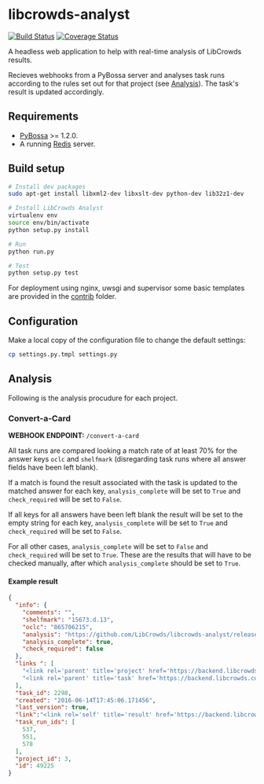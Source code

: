 # libcrowds-analyst

[![Build Status](https://travis-ci.org/alexandermendes/libcrowds-analyst.svg?branch=master)](https://travis-ci.org/alexandermendes/libcrowds-analyst)
[![Coverage Status](https://coveralls.io/repos/github/alexandermendes/libcrowds-analyst/badge.svg?branch=master)](https://coveralls.io/github/alexandermendes/libcrowds-analyst?branch=master)

A headless web application to help with real-time analysis of LibCrowds results.

Recieves webhooks from a PyBossa server and analyses task runs according to the
rules set out for that project (see [Analysis](README.md#Analysis)). The  task's
result is updated accordingly.

## Requirements

- [PyBossa](https://github.com/PyBossa/pybossa) >= 1.2.0.
- A running [Redis](https://github.com/antirez/redis) server.


## Build setup

```bash
# Install dev packages
sudo apt-get install libxml2-dev libxslt-dev python-dev lib32z1-dev

# Install LibCrowds Analyst
virtualenv env
source env/bin/activate
python setup.py install

# Run
python run.py

# Test
python setup.py test
```

For deployment using nginx, uwsgi and supervisor some basic templates are
provided in the [contrib](./contrib) folder.

## Configuration

Make a local copy of the configuration file to change the default settings:

```bash
cp settings.py.tmpl settings.py
```

## Analysis

Following is the analysis procudure for each project.

### Convert-a-Card

**WEBHOOK ENDPOINT:** `/convert-a-card`

All task runs are compared looking a match rate of at least 70% for the answer
keys `oclc` and `shelfmark` (disregarding task runs where all answer fields
have been left blank).

If a match is found the result associated with the task is updated to the
matched answer for each key, `analysis_complete` will be set to `True` and
`check_required` will be set to `False`.

If all keys for all answers have been left blank the result will be set to the
empty string for each key, `analysis_complete` will be set to `True` and
`check_required` will be set to `False`.

For all other cases, `analysis_complete` will be set to `False` and
`check_required` will be set to `True`. These are the results that will have to
be checked manually, after which `analysis_complete` should be set to `True`.

#### Example result
```json
{
  "info": {
    "comments": "",
    "shelfmark": "15673.d.13",
    "oclc": "865706215",
    "analysis": "https://github.com/LibCrowds/libcrowds-analyst/releases/tag/v3.0.0",
    "analysis_complete": true,
    "check_required": false
  },
  "links ": [
    "<link rel='parent' title='project' href='https://backend.libcrowds.com/api/project/3'/>",
    "<link rel='parent' title='task' href='https://backend.libcrowds.com/api/task/2298'/>"
  ],
  "task_id": 2298,
  "created": "2016-06-14T17:45:06.171456",
  "last_version": true,
  "link":"<link rel='self' title='result' href='https://backend.libcrowds.com/api/result/49225'/>",
  "task_run_ids": [
    537,
    551,
    578
  ],
  "project_id": 3,
  "id": 49225
}
```
